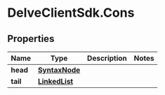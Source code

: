 # DelveClientSdk.Cons

## Properties

Name | Type | Description | Notes
------------ | ------------- | ------------- | -------------
**head** | [**SyntaxNode**](SyntaxNode.md) |  | 
**tail** | [**LinkedList**](LinkedList.md) |  | 


